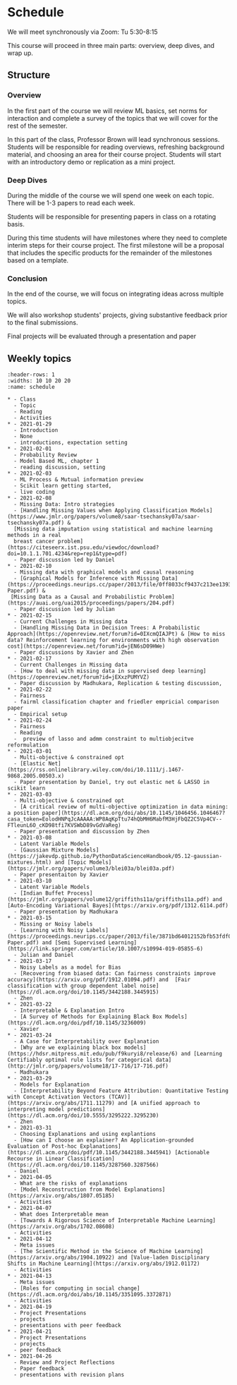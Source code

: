# Schedule

We will meet synchronously via Zoom: Tu 5:30-8:15

This course will proceed in three main parts: overview, deep dives, and wrap up.

## Structure

### Overview

In the first part of the course we will review ML basics, set norms for interaction and complete a survey of the topics that we will cover for the rest of the semester.  

In this part of the class, Professor Brown will lead synchronous sessions.  Students will be responsible for reading overviews, refreshing background material, and choosing an area for their course project. Students will start with an introductory demo or replication as a mini project.

### Deep Dives

During the middle of the course we will spend one week on each topic. There will be 1-3 papers to read each week.

Students will be responsible for presenting papers in class on a rotating basis.

During this time students will have milestones where they need to complete interim steps for their course project. The first milestone will be a proposal that includes the specific products for the remainder of the milestones based on a template.  


### Conclusion

In the end of the course, we will focus on integrating ideas across multiple topics.

We will also workshop students' projects, giving substantive feedback prior to the final submissions.

Final projects will be evaluated through a presentation and paper


## Weekly topics


``````{list-table} Schedule
:header-rows: 1
:widths: 10 10 20 20
:name: schedule

* - Class
  - Topic
  - Reading
  - Activities
* - 2021-01-29
  - Introduction
  - None
  - introductions, expectation setting
* - 2021-02-01
  - Probability Review
  - Model Based ML, chapter 1
  - reading discussion, setting
* - 2021-02-03
  - ML Process & Mutual information preview
  - Scikit learn getting started,
  - live coding
* - 2021-02-08
  - Missing Data: Intro strategies
  - [Handling Missing Values when Applying Classification Models](https://www.jmlr.org/papers/volume8/saar-tsechansky07a/saar-tsechansky07a.pdf) &
  [Missing data imputation using statistical and machine learning methods in a real
  breast cancer problem](https://citeseerx.ist.psu.edu/viewdoc/download?doi=10.1.1.701.4234&rep=rep1&type=pdf)
  - Paper discussion led by Daniel
* - 2021-02-10
  - Missing data with graphical models and causal reasoning
  - [Graphical Models for Inference with Missing Data](https://proceedings.neurips.cc/paper/2013/file/0ff8033cf9437c213ee13937b1c4c455-Paper.pdf) &
 [Missing Data as a Causal and Probabilistic Problem](https://auai.org/uai2015/proceedings/papers/204.pdf)
  - Paper discussion led by Julian
* - 2021-02-15
  - Current Challenges in Missing data
  - [Handling Missing Data in Decision Trees: A Probabilistic Approach](https://openreview.net/forum?id=0IXcmQIAJPt) & [How to miss data? Reinforcement learning for environments with high observation cost](https://openreview.net/forum?id=jEN6sD09HWe)
  - Paper discussions by Xavier and Zhen
* - 2021-02-17
  - Current Challenges in Missing data
  - [How to deal with missing data in supervised deep learning](https://openreview.net/forum?id=jEXxzPUMYVZ)
  - Paper discussion by Madhukara, Replication & testing discussion,
* - 2021-02-22
  - Fairness
  - fairml classification chapter and friedler empricial comparison paper
  - Empirical setup
* - 2021-02-24
  - Fairness
  - Reading
  -  preview of lasso and admm constraint to multiobjecitve reformulation
* - 2021-03-01
  - Multi-objective & constrained opt
  - [Elastic Net](https://rss.onlinelibrary.wiley.com/doi/10.1111/j.1467-9868.2005.00503.x)
  - Paper presentation by Daniel, try out elastic net & LASSO in scikit learn
* - 2021-03-03
  - Multi-objective & constrained opt
  - [A critical review of multi-objective optimization in data mining: a position paper](https://dl.acm.org/doi/abs/10.1145/1046456.1046467?casa_token=EolodHNPqJcAAAAA:WP8AqKpTtu74hQbMH6MabfM3HjFbQZ2C5Vp4CV--FTleunL6O_cKD98tfi7KVSWbD89vGdVaReg)
  - Paper presentation and discussion by Zhen
* - 2021-03-08
  - Latent Variable Models
  - [Gaussian Mixture Models](https://jakevdp.github.io/PythonDataScienceHandbook/05.12-gaussian-mixtures.html) and [Topic Models](https://jmlr.org/papers/volume3/blei03a/blei03a.pdf)
  - Paper presentaiton by Xavier
* - 2021-03-10
  - Latent Variable Models
  - [Indian Buffet Process](https://jmlr.org/papers/volume12/griffiths11a/griffiths11a.pdf) and [Auto-Encoding Variational Bayes](https://arxiv.org/pdf/1312.6114.pdf)
  - Paper presentation by Madhukara
* - 2021-03-15
  - Missing or Noisy labels
  - [Learning with Noisy Labels](https://proceedings.neurips.cc/paper/2013/file/3871bd64012152bfb53fdf04b401193f-Paper.pdf) and [Semi Supervised Learning](https://link.springer.com/article/10.1007/s10994-019-05855-6)
  - Julian and Daniel
* - 2021-03-17
  - Noisy Labels as a model for Bias
  - [Recovering from biased data: Can fairness constraints improve accuracy](https://arxiv.org/pdf/1912.01094.pdf) and  [Fair classification with group dependent label noise](https://dl.acm.org/doi/10.1145/3442188.3445915)
  - Zhen
* - 2021-03-22
  - Interpretable & Explanation Intro
  - [A Survey of Methods for Explaining Black Box Models](https://dl.acm.org/doi/pdf/10.1145/3236009)
  - Xavier
* - 2021-03-24
  - A Case for Interpretability over Explanation
  - [Why are we explaining black box models](https://hdsr.mitpress.mit.edu/pub/f9kuryi8/release/6) and [Learning Certifiably optimal rule lists for categorical data](http://jmlr.org/papers/volume18/17-716/17-716.pdf)
  - Madhukara
* - 2021-03-29
  - Models for Explanation
  - [Interpretability Beyond Feature Attribution: Quantitative Testing with Concept Activation Vectors (TCAV)](https://arxiv.org/abs/1711.11279) and [A unified approach to interpreting model predictions](https://dl.acm.org/doi/10.5555/3295222.3295230)
  - Zhen
* - 2021-03-31
  - Choosing Explanations and using explantions
  - [How can I choose an explainer? An Application-grounded
Evaluation of Post-hoc Explanations](https://dl.acm.org/doi/pdf/10.1145/3442188.3445941) [Actionable Recourse in Linear Classification](https://dl.acm.org/doi/10.1145/3287560.3287566)
  - Daniel
* - 2021-04-05
  - What are the risks of explanations
  - [Model Reconstruction from Model Explanations](https://arxiv.org/abs/1807.05185)
  - Activities
* - 2021-04-07
  - What does Interpretable mean
  - [Towards A Rigorous Science of Interpretable Machine Learning](https://arxiv.org/abs/1702.08608)
  - Activities
* - 2021-04-12
  - Meta issues
  - [The Scientific Method in the Science of Machine Learning](https://arxiv.org/abs/1904.10922) and [Value-laden Disciplinary Shifts in Machine Learning](https://arxiv.org/abs/1912.01172)
  - Activities
* - 2021-04-13
  - Meta issues
  - [Roles for computing in social change](https://dl.acm.org/doi/abs/10.1145/3351095.3372871)
  - Activities
* - 2021-04-19
  - Project Presentations
  - projects
  - presentations with peer feedback
* - 2021-04-21
  - Project Presentations
  - projects
  - peer feedback
* - 2021-04-26
  - Review and Project Reflections
  - Paper feedback
  - presentations with revision plans
``````



<!-- You can also cite references that are stored in a `bibtex` file. For example,
the following syntax: `` {cite}`holdgraf_evidence_2014` `` will render like
this: {cite}`holdgraf_evidence_2014`.





```{bibliography} references.bib
``` -->
